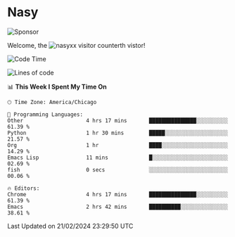 # Nasy

<!--
<p align="center">
<img height="200" src="https://github-readme-stats.vercel.app/api?username=nasyxx&count_private=true&show_icons=true&theme=dracula&include_all_commits=true"/>
<img height="200" src="https://github-readme-stats.vercel.app/api/top-langs/?username=nasyxx&theme=dracula&hide=html,jupyter+notebook&count_private=true&show_icons=true"/>
</p>

  
----------------
-->

![Sponsor](https://img.shields.io/static/v1.svg?label=Sponsor&message=%E2%9D%A4&logo=GitHub&style=flat&color=pink)
 
Welcome, the ![nasyxx visitor counter](https://count.getloli.com/get/@nasyxx?theme=rule34)th vistor!
 
<!--START_SECTION:waka-->
![Code Time](http://img.shields.io/badge/Code%20Time-4%2C297%20hrs%2030%20mins-blue)

![Lines of code](https://img.shields.io/badge/From%20Hello%20World%20I%27ve%20Written-6.3%20million%20lines%20of%20code-blue)

📊 **This Week I Spent My Time On** 

```text
🕑︎ Time Zone: America/Chicago

💬 Programming Languages: 
Other                    4 hrs 17 mins       ███████████████░░░░░░░░░░   61.39 % 
Python                   1 hr 30 mins        █████░░░░░░░░░░░░░░░░░░░░   21.57 % 
Org                      1 hr                ████░░░░░░░░░░░░░░░░░░░░░   14.29 % 
Emacs Lisp               11 mins             █░░░░░░░░░░░░░░░░░░░░░░░░   02.69 % 
fish                     0 secs              ░░░░░░░░░░░░░░░░░░░░░░░░░   00.06 % 

🔥 Editors: 
Chrome                   4 hrs 17 mins       ███████████████░░░░░░░░░░   61.39 % 
Emacs                    2 hrs 42 mins       ██████████░░░░░░░░░░░░░░░   38.61 % 
```


 Last Updated on 21/02/2024 23:29:50 UTC
<!--END_SECTION:waka-->

<!-- ![visitors](https://visitor-badge.laobi.icu/badge?page_id=nasyxx.nasyxx) -->

